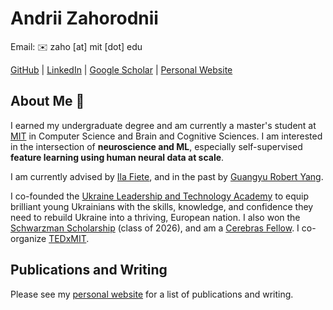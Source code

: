 # Andrii Zahorodnii

Email: ✉️ zaho [at] mit [dot] edu

[GitHub](https://github.com/azaho) | [LinkedIn](https://www.linkedin.com/in/zaho/) | [Google Scholar](https://scholar.google.com/citations?user=je-fgs8AAAAJ&hl=en) | [Personal Website](https://azaho.org)

## About Me 👋

I earned my undergraduate degree and am currently a master's student at [MIT](https://www.mit.edu/) in Computer Science and Brain and Cognitive Sciences. I am interested in the intersection of **neuroscience and ML**, especially self-supervised **feature learning using human neural data at scale**.

I am currently advised by [Ila Fiete](https://fietelab.mit.edu/), and in the past by [Guangyu Robert Yang](https://www.linkedin.com/in/robert-yang-41a83019).

I co-founded the [Ukraine Leadership and Technology Academy](https://ultacademy.org/) to equip brilliant young Ukrainians with the skills, knowledge, and confidence they need to rebuild Ukraine into a thriving, European nation. I also won the [Schwarzman Scholarship](https://news.mit.edu/2025/mit-students-named-schwarzman-scholars-0115) (class of 2026), and am a [Cerebras Fellow](https://cerebras.ai/blog/aibi-revolutionizing-ai-interviewing). I co-organize [TEDxMIT](https://tedx.mit.edu/team).

## Publications and Writing

Please see my [personal website](https://azaho.org) for a list of publications and writing.